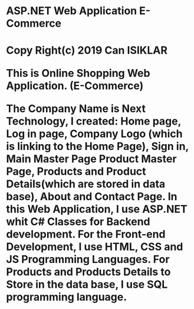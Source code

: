 
<h1>ASP.NET Web Application E-Commerce<h1/>
  
Copy Right(c) 2019 Can ISIKLAR

This is Online Shopping Web Application. (E-Commerce)

The Company Name is Next Technology, I created:
Home page, Log in page, Company Logo (which is linking to the Home Page), Sign in, Main Master Page 
Product Master Page, Products and Product Details(which are stored in data base), About and Contact Page.
In this Web Application,  I use ASP.NET whit C# Classes for Backend development.
For the Front-end Development, I use HTML, CSS and JS Programming Languages.
For Products and Products Details to Store in the data base, I use SQL programming language.

